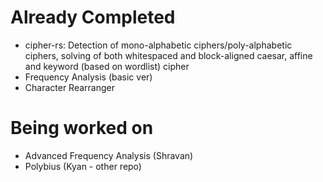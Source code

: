 # Already Completed
 - cipher-rs: Detection of mono-alphabetic ciphers/poly-alphabetic ciphers, solving of both whitespaced and block-aligned caesar, affine and keyword (based on wordlist) cipher
 - Frequency Analysis (basic ver)
 - Character Rearranger

# Being worked on
- Advanced Frequency Analysis (Shravan)
- Polybius (Kyan - other repo)
